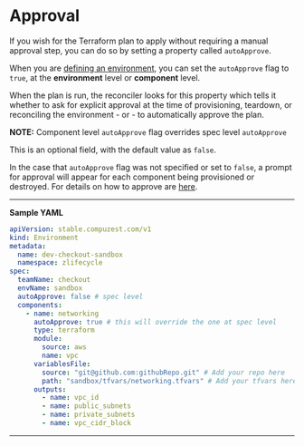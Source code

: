# Approval

If you wish for the Terraform plan to apply without requiring a manual approval step, you can do so by setting a property called `autoApprove`.

When you are [defining an environment](../define/define_environment.md), you can set the `autoApprove` flag to `true`, at the **environment** level or **component** level.

When the plan is run, the reconciler looks for this property which tells it whether to ask for explicit approval at the time of provisioning, teardown, or reconciling the environment - or - to automatically approve the plan.

**NOTE:**
Component level `autoApprove` flag overrides spec level `autoApprove`

This is an optional field, with the default value as `false`.

In the case that `autoApprove` flag was not specified or set to `false`, a prompt for approval will appear for each component being provisioned or destroyed. For details on how to approve are [here](manual_approval.md).

---
**Sample YAML**

```yaml
apiVersion: stable.compuzest.com/v1
kind: Environment
metadata:
  name: dev-checkout-sandbox
  namespace: zlifecycle
spec:
  teamName: checkout
  envName: sandbox  
  autoApprove: false # spec level
  components:
    - name: networking
      autoApprove: true # this will override the one at spec level
      type: terraform
      module:
        source: aws
        name: vpc
      variablesFile:
        source: "git@github.com:githubRepo.git" # Add your repo here
        path: "sandbox/tfvars/networking.tfvars" # Add your tfvars here
      outputs:
        - name: vpc_id
        - name: public_subnets
        - name: private_subnets
        - name: vpc_cidr_block
```
---

